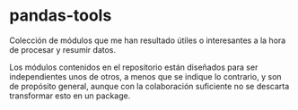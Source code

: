 # pandas-tools
Colección de módulos que me han resultado útiles o interesantes a la hora de procesar y resumir datos.

Los módulos contenidos en el repositorio están diseñados para ser independientes unos de otros, a menos que se indique lo contrario, y son de propósito general, aunque con la colaboración suficiente no se descarta transformar esto en un package.
